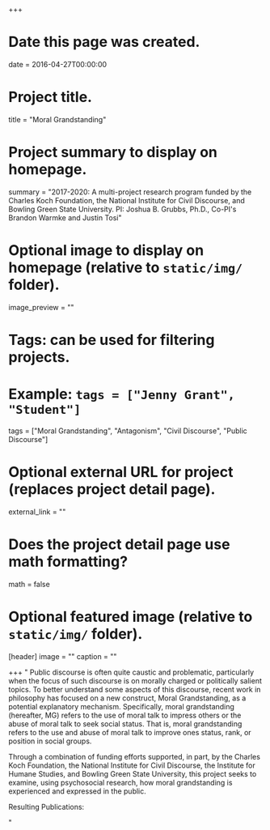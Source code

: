 
+++
# Date this page was created.
date = 2016-04-27T00:00:00

# Project title.
title = "Moral Grandstanding"

# Project summary to display on homepage.
summary = "2017-2020: A multi-project research program funded by the Charles Koch Foundation, the National Institute for Civil Discourse, and Bowling Green State University. PI: Joshua B. Grubbs, Ph.D., Co-PI's Brandon Warmke and Justin Tosi"

# Optional image to display on homepage (relative to `static/img/` folder).
image_preview = ""

# Tags: can be used for filtering projects.
# Example: `tags = ["Jenny Grant", "Student"]`
tags = ["Moral Grandstanding", "Antagonism", "Civil Discourse", "Public Discourse"]

# Optional external URL for project (replaces project detail page).
external_link = ""

# Does the project detail page use math formatting?
math = false

# Optional featured image (relative to `static/img/` folder).
[header]
image = ""
caption = ""

+++
"
Public discourse is often quite caustic and problematic, particularly when the focus of such discourse is on morally charged or politically salient topics.  To better understand some aspects of this discourse, recent work in philosophy has focused on a new construct, Moral Grandstanding, as a potential explanatory mechanism. Specifically, moral grandstanding (hereafter, MG) refers to the use of moral talk to impress others or the abuse of moral talk to seek social status. That is, moral grandstanding refers to the use and abuse of moral talk to improve ones status, rank, or position in social groups.  

Through a combination of funding efforts supported, in part, by the Charles Koch Foundation, the National Institute for Civil Discourse, the Institute for Humane Studies, and Bowling Green State University, this project seeks to examine, using psychosocial research, how moral grandstanding is experienced and expressed in the public.


Resulting Publications:

"
